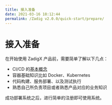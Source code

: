 ```yaml
---
title: 接入准备
date: 2021-03-16 18:12:44
permalink: /Zadig v2.0.0/quick-start/prepare/
---
```

# 接入准备

在开始使用 ZadigX 产品前，需要简单了解以下几点：

 - CI/CD 的[基本概念](https://www.redhat.com/zh/topics/devops/what-is-ci-cd)
 - 容器基础知识比如 Docker、Kubernetes
 - 代码构建、服务部署、以及测试执行
 - 熟悉自己所负责项目或者熟悉产品对应的业务知识

成功部署系统之后，进行简单的注册即可使用系统。

